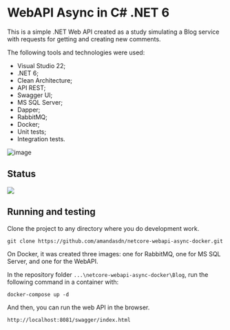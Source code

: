 # WebAPI Async in C# .NET 6

This is a simple .NET Web API created as a study simulating a Blog service with requests for getting and creating new comments.

The following tools and technologies were used:

- Visual Studio 22;
- .NET 6;
- Clean Architecture;
- API REST;
- Swagger UI;
- MS SQL Server;
- Dapper;
- RabbitMQ;
- Docker;
- Unit tests;
- Integration tests.

![image](https://github.com/amandasdn/netcore-webapi-async-docker/assets/47601336/47106aeb-e825-4d6a-8acf-1410da2c7ccb)

## Status
![](https://img.shields.io/github/last-commit/amandasdn/netcore-webapi-async-docker)

## Running and testing

Clone the project to any directory where you do development work.

```
git clone https://github.com/amandasdn/netcore-webapi-async-docker.git
```

On Docker, it was created three images: one for RabbitMQ, one for MS SQL Server, and one for the WebAPI.

In the repository folder `...\netcore-webapi-async-docker\Blog`, run the following command in a container with:

```
docker-compose up -d
```

And then, you can run the web API in the browser.

```
http://localhost:8081/swagger/index.html
```

